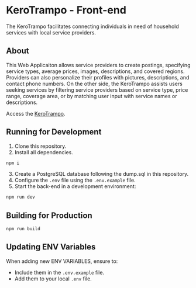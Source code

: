 # KeroTrampo - Front-end

The KeroTrampo facilitates connecting individuals in need of household services with local service providers.

## About

This Web Applicaiton allows service providers to create postings, specifying service types, average prices, images, descriptions, and covered regions. Providers can also personalize their profiles with pictures, descriptions, and contact phone numbers. On the other side, the KeroTrampo assists users seeking services by filtering service providers based on service type, price range, coverage area, or by matching user input with service names or descriptions.

Access the [KeroTrampo](https://kero-trampo-frontend.vercel.app/).

## Running for Development

1. Clone this repository.
2. Install all dependencies.

```bash
npm i
```

3. Create a PostgreSQL database following the dump.sql in this repository.
4. Configure the `.env` file using the `.env.example` file.
5. Start the back-end in a development environment:

```bash
npm run dev
```

## Building for Production

```bash
npm run build
```

## Updating ENV Variables

When adding new ENV VARIABLES, ensure to:
- Include them in the `.env.example` file.
- Add them to your local `.env` file.